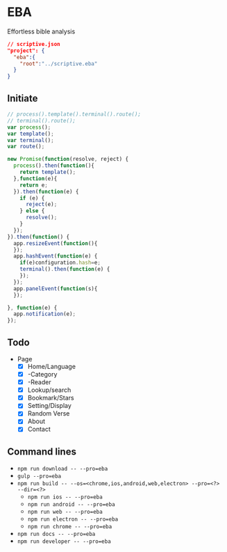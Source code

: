 # EBA
Effortless bible analysis

```json
// scriptive.json
"project": {
  "eba":{
    "root":"../scriptive.eba"
  }
}
```
## Initiate

```javascript
// process().template().terminal().route();
// terminal().route();
var process();
var template();
var terminal();
var route();

new Promise(function(resolve, reject) {
  process().then(function(){
    return template();
  },function(e){
    return e;
  }).then(function(e) {
    if (e) {
      reject(e);
    } else {
      resolve();
    }
  });
}).then(function() {
  app.resizeEvent(function(){
  });
  app.hashEvent(function(e) {
    if(e)configuration.hash=e;
    terminal().then(function(e) {
    });
  });
  app.panelEvent(function(s){
  });

}, function(e) {
  app.notification(e);
});
```

## Todo
- Page
  - [x] Home/Language
  - [x] -Category
  - [x] -Reader
  - [x] Lookup/search
  - [x] Bookmark/Stars
  - [x] Setting/Display
  - [x] Random Verse
  - [x] About
  - [x] Contact

## Command lines

- `npm run download -- --pro=eba`
- `gulp --pro=eba`
- `npm run build -- --os=<chrome,ios,android,web,electron> --pro=<?>  --dir=<?>`
  - `npm run ios -- --pro=eba`
  - `npm run android -- --pro=eba`
  - `npm run web -- --pro=eba`
  - `npm run electron -- --pro=eba`
  - `npm run chrome -- --pro=eba`
- `npm run docs -- --pro=eba`
- `npm run developer -- --pro=eba`